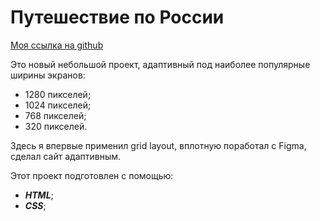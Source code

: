 # Путешествие по России

[Моя ссылка на github](https://andrey-krasman.github.io/russian-travel/)

Это новый небольшой проект,
адаптивный под наиболее популярные ширины экранов:
- 1280 пикселей;
- 1024 пикселей;
- 768 пикселей;
- 320 пикселей.

Здесь я впервые применил grid layout, 
вплотную поработал с Figma,
сделал сайт адаптивным.

Этот проект подготовлен с помощью:
- ___HTML___;
- ___CSS___;